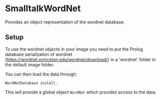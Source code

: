 # SmalltalkWordNet
Provides an object representation of the wordnet database.

## Setup
To use the wordnet objects in your image you need to put the Prolog database serialization of
wordnet (https://wordnet.princeton.edu/wordnet/download/) in a 'wordnet' folder in the default image folder.

You can then load the data through:

````Smalltalk
WordNetDatabase install.
````

This will provide a global object ````WordNet```` which provides access to the data.
